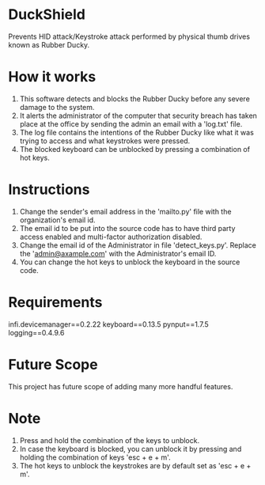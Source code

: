 # DuckShield
Prevents HID attack/Keystroke attack performed by physical thumb drives known as Rubber Ducky.

# How it works
1. This software detects and blocks the Rubber Ducky before any severe damage to the system.
2. It alerts the administrator of the computer that security breach has taken place at the office by sending the admin an email with a 'log.txt' file.
3. The log file contains the intentions of the Rubber Ducky like what it was trying to access and what keystrokes were pressed.
4. The blocked keyboard can be unblocked by pressing a combination of hot keys.

# Instructions
1. Change the sender's email address in the 'mailto.py' file with the organization's email id.
2. The email id to be put into the source code has to have third party access enabled and multi-factor authorization disabled.
3. Change the email id of the Administrator in file 'detect_keys.py'. Replace the 'admin@axample.com' with the Administrator's email ID.
4. You can change the hot keys to unblock the keyboard in the source code.

# Requirements
infi.devicemanager==0.2.22
keyboard==0.13.5
pynput==1.7.5
logging==0.4.9.6

# Future Scope
This project has future scope of adding many more handful features.

# Note
1. Press and hold the combination of the keys to unblock.
2. In case the keyboard is blocked, you can unblock it by pressing and holding the combination of keys 'esc + e + m'.
3. The hot keys to unblock the keystrokes are by default set as 'esc + e + m'.
